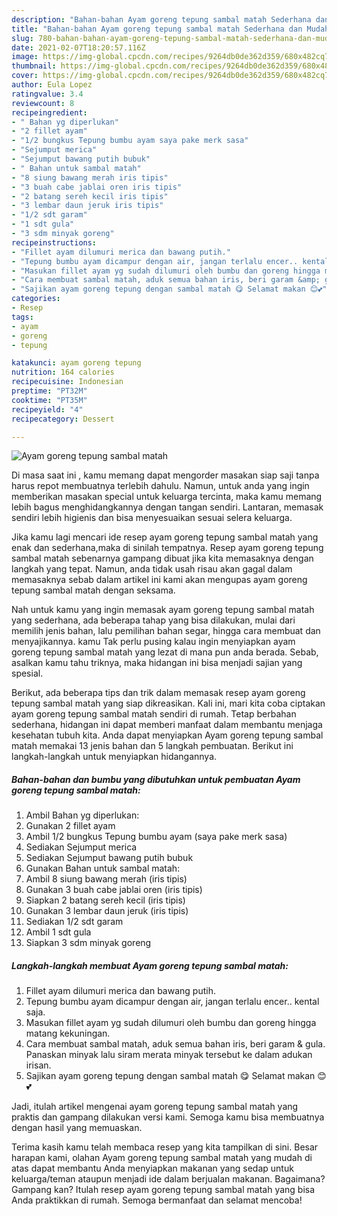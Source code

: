 ```yaml
---
description: "Bahan-bahan Ayam goreng tepung sambal matah Sederhana dan Mudah Dibuat"
title: "Bahan-bahan Ayam goreng tepung sambal matah Sederhana dan Mudah Dibuat"
slug: 780-bahan-bahan-ayam-goreng-tepung-sambal-matah-sederhana-dan-mudah-dibuat
date: 2021-02-07T18:20:57.116Z
image: https://img-global.cpcdn.com/recipes/9264db0de362d359/680x482cq70/ayam-goreng-tepung-sambal-matah-foto-resep-utama.jpg
thumbnail: https://img-global.cpcdn.com/recipes/9264db0de362d359/680x482cq70/ayam-goreng-tepung-sambal-matah-foto-resep-utama.jpg
cover: https://img-global.cpcdn.com/recipes/9264db0de362d359/680x482cq70/ayam-goreng-tepung-sambal-matah-foto-resep-utama.jpg
author: Eula Lopez
ratingvalue: 3.4
reviewcount: 8
recipeingredient:
- " Bahan yg diperlukan"
- "2 fillet ayam"
- "1/2 bungkus Tepung bumbu ayam saya pake merk sasa"
- "Sejumput merica"
- "Sejumput bawang putih bubuk"
- " Bahan untuk sambal matah"
- "8 siung bawang merah iris tipis"
- "3 buah cabe jablai oren iris tipis"
- "2 batang sereh kecil iris tipis"
- "3 lembar daun jeruk iris tipis"
- "1/2 sdt garam"
- "1 sdt gula"
- "3 sdm minyak goreng"
recipeinstructions:
- "Fillet ayam dilumuri merica dan bawang putih."
- "Tepung bumbu ayam dicampur dengan air, jangan terlalu encer.. kental saja."
- "Masukan fillet ayam yg sudah dilumuri oleh bumbu dan goreng hingga matang kekuningan."
- "Cara membuat sambal matah, aduk semua bahan iris, beri garam &amp; gula. Panaskan minyak lalu siram merata minyak tersebut ke dalam adukan irisan."
- "Sajikan ayam goreng tepung dengan sambal matah 😋 Selamat makan 😊💕"
categories:
- Resep
tags:
- ayam
- goreng
- tepung

katakunci: ayam goreng tepung 
nutrition: 164 calories
recipecuisine: Indonesian
preptime: "PT32M"
cooktime: "PT35M"
recipeyield: "4"
recipecategory: Dessert

---
```



![Ayam goreng tepung sambal matah](https://img-global.cpcdn.com/recipes/9264db0de362d359/680x482cq70/ayam-goreng-tepung-sambal-matah-foto-resep-utama.jpg)

Di masa  saat ini , kamu memang dapat mengorder masakan siap saji tanpa harus repot membuatnya terlebih dahulu. Namun, untuk anda yang ingin memberikan masakan special untuk keluarga tercinta, maka kamu memang lebih bagus menghidangkannya dengan tangan sendiri. Lantaran, memasak sendiri lebih higienis dan bisa menyesuaikan sesuai selera keluarga.

Jika kamu lagi mencari ide resep ayam goreng tepung sambal matah yang enak dan sederhana,maka di sinilah tempatnya. Resep ayam goreng tepung sambal matah  sebenarnya gampang dibuat jika kita memasaknya dengan langkah yang tepat. Namun, anda tidak usah risau akan gagal dalam memasaknya 
sebab dalam artikel ini kami akan mengupas ayam goreng tepung sambal matah dengan seksama.  



Nah untuk kamu yang ingin memasak ayam goreng tepung sambal matah yang sederhana, ada beberapa tahap yang bisa dilakukan, mulai dari memilih jenis bahan, lalu pemilihan bahan segar, hingga cara membuat dan menyajikannya. kamu Tak perlu pusing kalau ingin menyiapkan ayam goreng tepung sambal matah yang lezat di mana pun anda berada. Sebab, asalkan kamu  tahu triknya, maka hidangan ini bisa menjadi sajian yang spesial.

Berikut, ada beberapa tips dan trik dalam memasak resep ayam goreng tepung sambal matah yang siap dikreasikan. Kali ini, mari kita coba ciptakan ayam goreng tepung sambal matah sendiri di rumah. Tetap berbahan sederhana, hidangan ini dapat memberi manfaat dalam membantu menjaga kesehatan tubuh kita. Anda dapat menyiapkan Ayam goreng tepung sambal matah memakai 13 jenis bahan dan 5 langkah pembuatan. Berikut ini langkah-langkah untuk menyiapkan hidangannya.

<!--inarticleads1-->

##### Bahan-bahan dan bumbu yang dibutuhkan untuk pembuatan Ayam goreng tepung sambal matah:

1. Ambil  Bahan yg diperlukan:
1. Gunakan 2 fillet ayam
1. Ambil 1/2 bungkus Tepung bumbu ayam (saya pake merk sasa)
1. Sediakan Sejumput merica
1. Sediakan Sejumput bawang putih bubuk
1. Gunakan  Bahan untuk sambal matah:
1. Ambil 8 siung bawang merah (iris tipis)
1. Gunakan 3 buah cabe jablai oren (iris tipis)
1. Siapkan 2 batang sereh kecil (iris tipis)
1. Gunakan 3 lembar daun jeruk (iris tipis)
1. Sediakan 1/2 sdt garam
1. Ambil 1 sdt gula
1. Siapkan 3 sdm minyak goreng




<!--inarticleads2-->

##### Langkah-langkah membuat Ayam goreng tepung sambal matah:

1. Fillet ayam dilumuri merica dan bawang putih.
1. Tepung bumbu ayam dicampur dengan air, jangan terlalu encer.. kental saja.
1. Masukan fillet ayam yg sudah dilumuri oleh bumbu dan goreng hingga matang kekuningan.
1. Cara membuat sambal matah, aduk semua bahan iris, beri garam &amp; gula. Panaskan minyak lalu siram merata minyak tersebut ke dalam adukan irisan.
1. Sajikan ayam goreng tepung dengan sambal matah 😋 Selamat makan 😊💕




Jadi, itulah artikel mengenai  ayam goreng tepung sambal matah  yang praktis dan gampang dilakukan versi kami. Semoga kamu bisa membuatnya dengan hasil yang memuaskan. 

Terima kasih kamu telah membaca resep yang kita tampilkan di sini. Besar harapan kami, olahan  Ayam goreng tepung sambal matah yang mudah di atas dapat membantu Anda menyiapkan makanan yang sedap untuk keluarga/teman ataupun menjadi ide dalam berjualan makanan. Bagaimana? Gampang kan? Itulah resep ayam goreng tepung sambal matah yang bisa Anda praktikkan di rumah. Semoga bermanfaat dan selamat mencoba!

